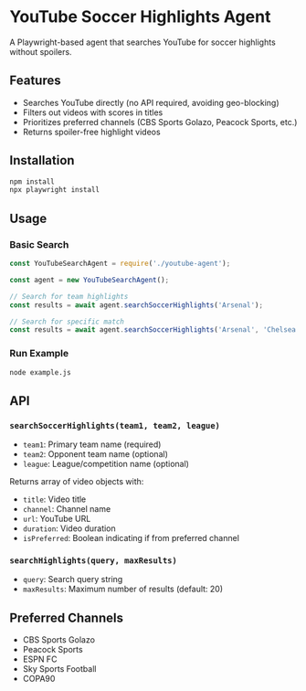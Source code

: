 # YouTube Soccer Highlights Agent

A Playwright-based agent that searches YouTube for soccer highlights without spoilers.

## Features

- Searches YouTube directly (no API required, avoiding geo-blocking)
- Filters out videos with scores in titles
- Prioritizes preferred channels (CBS Sports Golazo, Peacock Sports, etc.)
- Returns spoiler-free highlight videos

## Installation

```bash
npm install
npx playwright install
```

## Usage

### Basic Search
```javascript
const YouTubeSearchAgent = require('./youtube-agent');

const agent = new YouTubeSearchAgent();

// Search for team highlights
const results = await agent.searchSoccerHighlights('Arsenal');

// Search for specific match
const results = await agent.searchSoccerHighlights('Arsenal', 'Chelsea', 'Premier League');
```

### Run Example
```bash
node example.js
```

## API

### `searchSoccerHighlights(team1, team2, league)`
- `team1`: Primary team name (required)
- `team2`: Opponent team name (optional)
- `league`: League/competition name (optional)

Returns array of video objects with:
- `title`: Video title
- `channel`: Channel name
- `url`: YouTube URL
- `duration`: Video duration
- `isPreferred`: Boolean indicating if from preferred channel

### `searchHighlights(query, maxResults)`
- `query`: Search query string
- `maxResults`: Maximum number of results (default: 20)

## Preferred Channels

- CBS Sports Golazo
- Peacock Sports
- ESPN FC
- Sky Sports Football
- COPA90